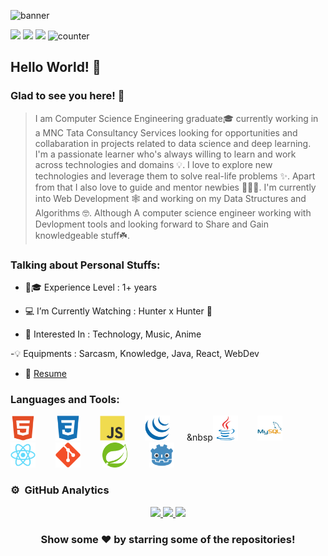 ![banner](https://media.licdn.com/dms/image/D4D16AQHI-_3NeLnocw/profile-displaybackgroundimage-shrink_350_1400/0/1673356830859?e=1684972800&v=beta&t=W1KyAI4vPSeRHjkdZN5P4rd1WU63bx3vMT8-oY5L2cQ)

[<img src="https://img.shields.io/badge/linkedin-%230077B5.svg?&style=for-the-badge&logo=linkedin&logoColor=white" />](https://www.linkedin.com/in/giovanbattistamazza/) 
[<img src = "https://img.shields.io/badge/instagram-%23E4405F.svg?&style=for-the-badge&logo=instagram&logoColor=white">](https://www.instagram.com/giovanni_.mazza/) 
[<img src = "https://img.shields.io/badge/telegram-%233498DB.svg?&style=for-the-badge&logo=telegram&logoColor=white">](https://t.me/nogiiiiiii) 
![counter](https://komarev.com/ghpvc/?username=giovannimazza&style=flat-square)

## Hello World! 👋
### Glad to see you here! 🤩 &nbsp; 

>I am Computer Science Engineering graduate🎓 currently working in a MNC Tata Consultancy Services looking for opportunities and collabaration in projects related to data science and deep learning. I'm a passionate learner who's always willing to learn and work across technologies and domains 💡. I love to explore new technologies and leverage them to solve real-life problems ✨. Apart from that I also love to guide and mentor newbies 👨🏻‍💻. I'm currently into Web Development 🕸️ and working on my Data Structures and Algorithms 🤓. Although A computer science engineer working with Devlopment tools and looking forward to Share and Gain knowledgeable stuff☘️.

### Talking about Personal Stuffs:

- 👨🎓 Experience Level : 1+ years

- 💻 I’m Currently Watching : Hunter x Hunter 🚀

- 🧩 Interested In : Technology, Music, Anime

-💡 Equipments : Sarcasm, Knowledge, Java, React, WebDev

- 📝 [Resume](https://drive.google.com/file/d/1-fbZbUjYcwA1Ho6CH1d408ECBsTfOINx/view?usp=sharing)

### Languages and Tools:

<img src="https://raw.githubusercontent.com/devicons/devicon/master/icons/html5/html5-plain.svg" width="40px">&nbsp;&nbsp;&nbsp;&nbsp;&nbsp;&nbsp;&nbsp;&nbsp;<img src="https://raw.githubusercontent.com/devicons/devicon/master/icons/css3/css3-plain.svg" width="40px">&nbsp;&nbsp;&nbsp;&nbsp;&nbsp;&nbsp;&nbsp;&nbsp;<img src="https://raw.githubusercontent.com/devicons/devicon/master/icons/javascript/javascript-original.svg" width="40px">&nbsp;&nbsp;&nbsp;&nbsp;&nbsp;&nbsp;&nbsp;&nbsp;<img src="https://github.com/devicons/devicon/blob/master/icons/jquery/jquery-original.svg" width="40px">&nbsp;&nbsp;&nbsp;&nbsp;&nbsp;&nbsp;&nbsp;&nbsp<img src="https://github.com/devicons/devicon/blob/master/icons/java/java-original.svg" width="40px">&nbsp;&nbsp;&nbsp;&nbsp;&nbsp;&nbsp;&nbsp;&nbsp;<img src="https://github.com/devicons/devicon/blob/master/icons/mysql/mysql-original-wordmark.svg" width="40px">&nbsp;&nbsp;&nbsp;&nbsp;&nbsp;&nbsp;&nbsp;&nbsp;<img src="https://github.com/devicons/devicon/blob/master/icons/react/react-original.svg" width="40px">&nbsp;&nbsp;&nbsp;&nbsp;&nbsp;&nbsp;&nbsp;&nbsp;<img src="https://raw.githubusercontent.com/devicons/devicon/master/icons/git/git-original.svg" width="40px">&nbsp;&nbsp;&nbsp;&nbsp;&nbsp;&nbsp;&nbsp;&nbsp;&nbsp;<img src="https://github.com/devicons/devicon/blob/master/icons/spring/spring-original.svg" width="40px">&nbsp;&nbsp;&nbsp;&nbsp;&nbsp;&nbsp;&nbsp;&nbsp;&nbsp;<img src="https://github.com/devicons/devicon/blob/master/icons/godot/godot-original.svg" width="40px">&nbsp;&nbsp;&nbsp;&nbsp;&nbsp;&nbsp;&nbsp;&nbsp;



### ⚙️ &nbsp;GitHub Analytics

<p align="center">
<a href="https://github.com/PtPrashantTripathi">
  <img height="180em" src="https://github-readme-stats-eight-theta.vercel.app/api?username=PtPrashantTripathi&show_icons=true&theme=vue-dark&include_all_commits=true&count_private=true" />
  <img height="180em" src="https://github-readme-stats-eight-theta.vercel.app/api/top-langs/?username=PtPrashantTripathi&layout=compact&exclude_lang=java+r&theme=vue-dark" />
  <img height="180em" src="github-readme-streak-stats.herokuapp.svg"/></a>
</p>

<div align="center">

### Show some ❤️ by starring some of the repositories!

</div>
